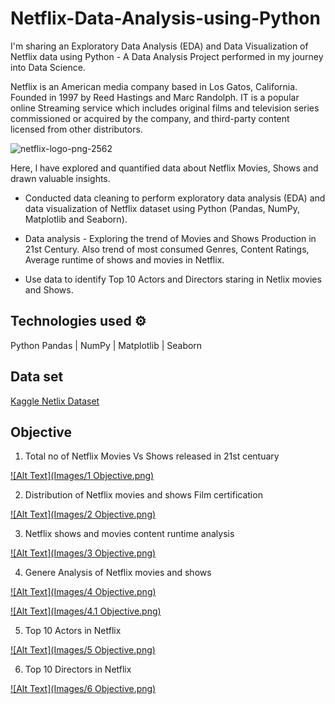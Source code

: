 # Netflix-Data-Analysis-using-Python

I'm sharing an Exploratory Data Analysis (EDA) and Data Visualization of Netflix data using Python - A Data Analysis Project performed in my journey into Data Science.

Netflix is an American media company based in Los Gatos, California. Founded in 1997 by Reed Hastings and Marc Randolph. IT is a popular online Streaming service which includes original films and television series commissioned or acquired by the company, and third-party content licensed from other distributors. 

![netflix-logo-png-2562](https://user-images.githubusercontent.com/125726682/228943665-3279385b-e53c-4261-aa26-2a8df2ac0020.png)

Here, l have explored and quantified data about Netflix Movies, Shows and drawn valuable insights.

* Conducted data cleaning to perform exploratory data analysis (EDA) and data visualization of Netflix dataset using Python (Pandas, NumPy, Matplotlib and Seaborn).

* Data analysis - Exploring the trend of Movies and Shows Production in 21st Century. Also trend of most consumed Genres, Content Ratings, Average runtime of shows and movies in Netflix.

* Use data to identify Top 10 Actors and Directors staring in Netlix movies and Shows.

## Technologies used ⚙️

  Python
  Pandas | NumPy | Matplotlib | Seaborn
  
## Data set

[Kaggle Netlix Dataset](https://www.kaggle.com/datasets/victorsoeiro/netflix-tv-shows-and-movies)

## Objective

1. Total no of Netflix Movies Vs Shows released in 21st centuary

[![Alt Text](Images/1 Objective.png)](https://www.kaggle.com/code/sangeetharavikumar/netflixanalysis/notebook)

2. Distribution of Netflix movies and shows Film certification 

[![Alt Text](Images/2 Objective.png)](https://www.kaggle.com/code/sangeetharavikumar/netflixanalysis/notebook)

3. Netflix shows and movies content runtime analysis

[![Alt Text](Images/3 Objective.png)](https://www.kaggle.com/code/sangeetharavikumar/netflixanalysis/notebook)

4. Genere Analysis of Netflix movies and shows

[![Alt Text](Images/4 Objective.png)](https://www.kaggle.com/code/sangeetharavikumar/netflixanalysis/notebook)

[![Alt Text](Images/4.1 Objective.png)](https://www.kaggle.com/code/sangeetharavikumar/netflixanalysis/notebook)

5. Top 10 Actors in Netflix

[![Alt Text](Images/5 Objective.png)](https://www.kaggle.com/code/sangeetharavikumar/netflixanalysis/notebook)

6. Top 10 Directors in Netflix

[![Alt Text](Images/6 Objective.png)](https://www.kaggle.com/code/sangeetharavikumar/netflixanalysis/notebook)
